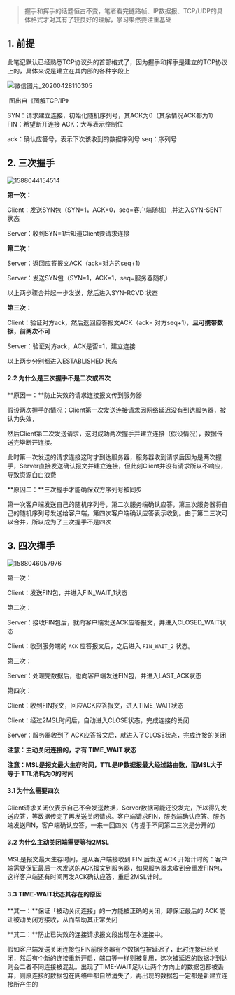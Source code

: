 > 握手和挥手的话题恒古不变，笔者看完链路帧、IP数据报、TCP/UDP的具体格式才对其有了较良好的理解，学习果然要注重基础



## 1. 前提

此笔记默认已经熟悉TCP协议头的首部格式了，因为握手和挥手是建立的TCP协议上的，具体来说是建立在其内部的各种字段上



![微信图片_20200428110305](C:\Users\Howl\Desktop\微信图片_20200428110305.jpg)

​									图出自《图解TCP/IP》



SYN：请求建立连接，初始化随机序列号，其ACK为0（其余情况ACK都为1）
FIN：希望断开连接
ACK：大写表示控制位

ack：确认应答号，表示下次该收到的数据序列号
seq：序列号









## 2. 三次握手

![1588044154514](C:\Users\Howl\AppData\Roaming\Typora\typora-user-images\1588044154514.png)



**第一次：**

Client：发送SYN包（SYN=1，ACK=0，seq=客户端随机）,并进入SYN-SENT 状态

Server：收到SYN=1后知道Client要请求连接



**第二次：**

Server：返回应答报文ACK（ack=对方的seq+1）

Server：发送SYN包（SYN=1，ACK=1，seq=服务器随机）

以上两步骤合并起一步发送，然后进入SYN-RCVD 状态



**第三次：**

Client：验证对方ack，然后返回应答报文ACK（ack= 对方seq+1)，**且可携带数据，前两次不可**

Server：验证对方ack，ACK是否=1，建立连接

以上两步分别都进入ESTABLISHED 状态





#### 2.2 为什么是三次握手不是二次或四次

**原因一：**防止失效的请求连接报文传到服务器

假设两次握手的情况：Client第一次发送连接请求因网络延迟没有到达服务器，被认为失效，

然后Client第二次发送请求，这时成功两次握手并建立连接（假设情况），数据传送完毕断开连接。

此时第一次发送的请求连接这时才到达服务器，服务器收到请求后因为是两次握手，Server直接发送确认报文并建立连接，但此刻Client并没有请求所以不响应，导致资源白白浪费



**原因二：**三次握手才能确保双方序列号被同步

第一次客户端发送自己的随机序列号，第二次服务端确认应答，第三次服务器将自己的随机序列号发送给客户端，第四次客户端确认应答表示收到。由于第二三次可以合并，所以成为了三次握手不是四次









## 3. 四次挥手

![1588046057976](C:\Users\Howl\AppData\Roaming\Typora\typora-user-images\1588046057976.png)

第一次：

Client：发送FIN包，并进入FIN_WAIT_1状态



第二次：

Server：接收FIN包后，就向客户端发送ACK应答报文，并进入CLOSED_WAIT状态

Client：收到服务端的 `ACK` 应答报文后，之后进入 `FIN_WAIT_2` 状态。



第三次：

Server：处理完数据后，也向客户端发送FIN包，并进入LAST_ACK状态



第四次：

Client：收到FIN报文，回应ACK应答报文，进入TIME_WAIT状态

Client：经过2MSL时间后，自动进入CLOSE状态，完成连接的关闭

Server：服务器收到了 ACK应答报文后，就进入了CLOSE状态，完成连接的关闭



**注意：主动关闭连接的，才有 TIME_WAIT 状态**

**注意：MSL是报文最大生存时间，TTL是IP数据报最大经过路由数，而MSL大于等于 TTL消耗为0的时间**



#### 3.1 为什么需要四次

Client请求关闭仅表示自己不会发送数据，Server数据可能还没发完，所以得先发送应答，等数据传完了再发送关闭请求。客户端请求FIN，服务端确认应答、服务端发送FIN，客户端确认应答。一来一回四次（与握手不同第二三次是分开的）



#### 3.2 为什么主动关闭端需要等待2MSL

MSL是报文最大生存时间，是从客户端接收到 FIN 后发送 ACK 开始计时的：客户端需要保证最后一次发送的ACK报文到服务器，如果服务器未收到会重发FIN包，这样客户端还有时间再发ACK确认应答，重启2MSL计时。



#### 3.3 TIME-WAIT状态其存在的原因

**其一：**保证「被动关闭连接」的一方能被正确的关闭，即保证最后的 ACK 能让被动关闭方接收，从而帮助其正常关闭



**其二：**防止已失效的连接请求报文段出现在本连接中。

假如客户端发送关闭连接包FIN前服务器有个数据包被延迟了，此时连接已经关闭，然后有个新的连接重新开启，端口等一样则被复用，这次被延迟的数据才到达则会二者不同连接被混乱。出现了TIME-WAIT足以让两个方向上的数据包都被丢弃，则原连接的数据包在网络中都自然消失了，再出现的数据包一定都是新建立连接所产生的